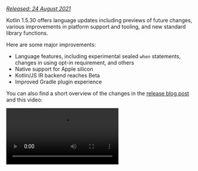 [//]: # (title: What's new in Kotlin 1.5.30)

_[Released: 24 August 2021](releases.md#release-details)_

Kotlin 1.5.30 offers language updates including previews of future changes, various improvements in platform support and tooling, and new standard library functions.

Here are some major improvements:
* Language features, including experimental sealed `when` statements, changes in using opt-in requirement, and others
* Native support for Apple silicon
* Kotlin/JS IR backend reaches Beta
* Improved Gradle plugin experience

You can also find a short overview of the changes in the [release blog post](https://blog.jetbrains.com/kotlin/2021/08/kotlin-1-5-30-released/) and this video:

<video src="https://www.youtube.com/v/rNbb3A9IdOo" title="Kotlin 1.5.30"/>

## Language features

Kotlin 1.5.30 is presenting previews of future language changes and bringing improvements to the opt-in requirement mechanism
and type inference:
* [Exhaustive when statements for sealed and Boolean subjects](#exhaustive-when-statements-for-sealed-and-boolean-subjects)
* [Suspending functions as supertypes](#suspending-functions-as-supertypes)
* [Requiring opt-in on implicit usages of experimental APIs](#requiring-opt-in-on-implicit-usages-of-experimental-apis)
* [Changes to using opt-in requirement annotations with different targets](#changes-to-using-opt-in-requirement-annotations-with-different-targets)
* [Improvements to type inference for recursive generic types](#improvements-to-type-inference-for-recursive-generic-types)
* [Eliminating builder inference restrictions](#eliminating-builder-inference-restrictions)

### Exhaustive when statements for sealed and Boolean subjects

> Support for sealed (exhaustive) when statements is [Experimental](components-stability.md). It may be dropped or changed at any time.
> Opt-in is required (see the details below), and you should use it only for evaluation purposes. We would appreciate your feedback on it in [YouTrack](https://youtrack.jetbrains.com/issue/KT-12380).
>
{style="warning"}

An _exhaustive_ [`when`](control-flow.md#when-expressions-and-statements) statement contains branches for either all possible types or values of its subject, or for certain types and includes an `else` branch to cover any remaining cases.

We're planning to prohibit non-exhaustive `when` statements soon to make the behavior consistent with `when` expressions. To ensure smooth migration, you can configure the compiler to report warnings about non-exhaustive `when` statements with a sealed class or a Boolean. Such warnings will appear by default in Kotlin 1.6 and will become errors later.

> Enums already get a warning.
>
{style="note"}

```kotlin
sealed class Mode {
    object ON : Mode()
    object OFF : Mode()
}

fun main() {
    val x: Mode = Mode.ON
    when (x) { 
        Mode.ON -> println("ON")
    }
// WARNING: Non exhaustive 'when' statements on sealed classes/interfaces 
// will be prohibited in 1.7, add an 'OFF' or 'else' branch instead

    val y: Boolean = true
    when (y) {  
        true -> println("true")
    }
// WARNING: Non exhaustive 'when' statements on Booleans will be prohibited 
// in 1.7, add a 'false' or 'else' branch instead
}
```

To enable this feature in Kotlin 1.5.30, use language version `1.6`. You can also change the warnings to errors by enabling [progressive mode](whatsnew13.md#progressive-mode).

<tabs group="build-script">
<tab title="Kotlin" group-key="kotlin">

```kotlin
kotlin {
    sourceSets.all {
        languageSettings.apply {
            languageVersion = "1.6"
            //progressiveMode = true // false by default
        }
    }
}
```

</tab>
<tab title="Groovy" group-key="groovy">

```groovy
kotlin {
    sourceSets.all {
        languageSettings {
            languageVersion = '1.6'
            //progressiveMode = true // false by default
        }
    }
}
```

</tab>
</tabs>

### Suspending functions as supertypes

> Support for suspending functions as supertypes is [Experimental](components-stability.md). It may be dropped or changed at any time.
> Opt-in is required (see the details below), and you should use it only for evaluation purposes. We would appreciate your feedback on it in [YouTrack](https://youtrack.jetbrains.com/issue/KT-18707).
>
{style="warning"}

Kotlin 1.5.30 provides a preview of the ability to use a `suspend` functional type as a supertype with some limitations.

```kotlin
class MyClass: suspend () -> Unit {
    override suspend fun invoke() { TODO() }
}
```

Use the `-language-version 1.6` compiler option to enable the feature:

<tabs group="build-script">
<tab title="Kotlin" group-key="kotlin">

```kotlin
kotlin {
    sourceSets.all {
        languageSettings.apply {
            languageVersion = "1.6"
        }
    }
}
```

</tab>
<tab title="Groovy" group-key="groovy">

```groovy
kotlin {
    sourceSets.all {
        languageSettings {
            languageVersion = '1.6'
        }
    }
}
```

</tab>
</tabs>

The feature has the following restrictions:
* You can't mix an ordinary functional type and a `suspend` functional type as supertype. This is because of the implementation details of `suspend` functional types in the JVM backend. They are represented in it as ordinary functional types with a marker interface. Because of the marker interface, there is no way to tell which of the superinterfaces are suspended and which are ordinary.
* You can't use multiple `suspend` functional supertypes. If there are type checks, you also can't use multiple ordinary functional supertypes.

### Requiring opt-in on implicit usages of experimental APIs

> The opt-in requirement mechanism is [Experimental](components-stability.md).
> It may change at any time. [See how to opt-in](opt-in-requirements.md).
> Use it only for evaluation purposes. We would appreciate your feedback on it in [YouTrack](https://youtrack.jetbrains.com/issues/KT).
>
{style="warning"}

The author of a library can mark an experimental API as [requiring opt-in](opt-in-requirements.md#create-opt-in-requirement-annotations) to inform users about its experimental state. The compiler raises a warning or error when the API is used and requires [explicit consent](opt-in-requirements.md#opt-in-to-api) to suppress it.

In Kotlin 1.5.30, the compiler treats any declaration that has an experimental type in the signature as experimental. Namely, it requires opt-in even for implicit usages of an experimental API. For example, if the function's return type is marked as an experimental API element, a usage of the function requires you to opt-in even if the declaration is not marked as requiring an opt-in explicitly.

```kotlin
// Library code

@RequiresOptIn(message = "This API is experimental.")
@Retention(AnnotationRetention.BINARY)
@Target(AnnotationTarget.CLASS)
annotation class MyDateTime // Opt-in requirement annotation

@MyDateTime
class DateProvider // A class requiring opt-in

// Client code

// Warning: experimental API usage
fun createDateSource(): DateProvider { /* ... */ }

fun getDate(): Date {
    val dateSource = createDateSource() // Also warning: experimental API usage
    // ... 
}
```

Learn more about [opt-in requirements](opt-in-requirements.md).

### Changes to using opt-in requirement annotations with different targets

> The opt-in requirement mechanism is [Experimental](components-stability.md).
> It may change at any time. [See how to opt-in](opt-in-requirements.md).
> Use it only for evaluation purposes. We would appreciate your feedback on it in [YouTrack](https://youtrack.jetbrains.com/issues/KT).
>
{style="warning"}

Kotlin 1.5.30 presents new rules for using and declaring opt-in requirement annotations on different [targets](https://kotlinlang.org/api/latest/jvm/stdlib/kotlin.annotation/-target/). The compiler now reports an error for use cases that are impractical to handle at compile time. In Kotlin 1.5.30:
* Marking local variables and value parameters with opt-in requirement annotations is forbidden at the use site.
* Marking override is allowed only if its basic declaration is also marked.
* Marking backing fields and getters is forbidden. You can mark the basic property instead.
* Setting `TYPE` and `TYPE_PARAMETER` annotation targets is forbidden at the opt-in requirement annotation declaration site.

Learn more about [opt-in requirements](opt-in-requirements.md).

### Improvements to type inference for recursive generic types

In Kotlin and Java, you can define a recursive generic type, which references itself in its type parameters. In Kotlin 1.5.30, the Kotlin compiler can infer a type argument based only on upper bounds of the corresponding type parameter if it is a recursive generic. This makes it possible to create various patterns with recursive generic types that are often used in Java to make builder APIs.

```kotlin
// Kotlin 1.5.20
val containerA = PostgreSQLContainer<Nothing>(DockerImageName.parse("postgres:13-alpine")).apply {
    withDatabaseName("db")
    withUsername("user")
    withPassword("password")
    withInitScript("sql/schema.sql")
}

// Kotlin 1.5.30
val containerB = PostgreSQLContainer(DockerImageName.parse("postgres:13-alpine"))
    .withDatabaseName("db")
    .withUsername("user")
    .withPassword("password")
    .withInitScript("sql/schema.sql")
```

You can enable the improvements by passing the `-Xself-upper-bound-inference` or the `-language-version 1.6` compiler options. See other examples of newly supported use cases in [this YouTrack ticket](https://youtrack.jetbrains.com/issue/KT-40804).

### Eliminating builder inference restrictions

Builder inference is a special kind of type inference that allows you to infer the type arguments of a call based on type information from other calls inside its lambda argument. This can be useful when calling generic builder functions such as [`buildList()`](https://kotlinlang.org/api/latest/jvm/stdlib/kotlin.collections/build-list.html) or [`sequence()`](https://kotlinlang.org/api/latest/jvm/stdlib/kotlin.sequences/sequence.html): `buildList { add("string") }`.

Inside such a lambda argument, there was previously a limitation on using the type information that the builder inference tries to infer. This means you can only specify it and cannot get it. For example, you cannot call [`get()`](https://kotlinlang.org/api/latest/jvm/stdlib/kotlin.collections/-list/get.html) inside a lambda argument of `buildList()` without explicitly specified type arguments.

Kotlin 1.5.30 removes these limitations with the `-Xunrestricted-builder-inference` compiler option. Add this option to enable previously prohibited calls inside a lambda argument of generic builder functions:

```kotlin
@kotlin.ExperimentalStdlibApi
val list = buildList {
    add("a")
    add("b")
    set(1, null)
    val x = get(1)
    if (x != null) {
        removeAt(1)
    }
}

@kotlin.ExperimentalStdlibApi
val map = buildMap {
    put("a", 1)
    put("b", 1.1)
    put("c", 2f)
}
```

Also, you can enable this feature with the `-language-version 1.6` compiler option.

## Kotlin/JVM

With Kotlin 1.5.30, Kotlin/JVM receives the following features:
* [Instantiation of annotation classes](#instantiation-of-annotation-classes)
* [Improved nullability annotation support configuration](#improved-nullability-annotation-support-configuration)

See the [Gradle](#gradle) section for Kotlin Gradle plugin updates on the JVM platform.

### Instantiation of annotation classes

> Instantiation of annotation classes is [Experimental](components-stability.md). It may be dropped or changed at any time.
> Opt-in is required (see the details below), and you should use it only for evaluation purposes. We would appreciate your feedback on it in [YouTrack](https://youtrack.jetbrains.com/issue/KT-45395).
>
{style="warning"}

With Kotlin 1.5.30 you can now call constructors of [annotation classes](annotations.md) in arbitrary code to obtain a resulting instance. This feature covers the same use cases as the Java convention that allows the implementation of an annotation interface.

```kotlin
annotation class InfoMarker(val info: String)

fun processInfo(marker: InfoMarker) = ...

fun main(args: Array<String>) {
    if (args.size != 0)
        processInfo(getAnnotationReflective(args))
    else
        processInfo(InfoMarker("default"))
}
```

Use the `-language-version 1.6` compiler option to enable this feature. Note that all current annotation class limitations, such as restrictions to define non-`val` parameters or members different from secondary constructors, remain intact.

Learn more about instantiation of annotation classes in [this KEEP](https://github.com/Kotlin/KEEP/blob/master/proposals/annotation-instantiation.md)

### Improved nullability annotation support configuration

The Kotlin compiler can read various types of [nullability annotations](java-interop.md#nullability-annotations) to get nullability information from Java. This information allows it to report nullability mismatches in Kotlin when calling Java code.

In Kotlin 1.5.30, you can specify whether the compiler reports a nullability mismatch based on the information from specific types of nullability annotations. Just use the compiler option `-Xnullability-annotations=@<package-name>:<report-level>`. In the argument, specify the fully qualified nullability annotations package and one of these report levels:
* `ignore` to ignore nullability mismatches
* `warn` to report warnings
* `strict` to report errors.

See the [full list of supported nullability annotations](java-interop.md#nullability-annotations) along with their fully qualified package names.

Here is an example showing how to enable error reporting for the newly supported [RxJava](https://github.com/ReactiveX/RxJava) 3 nullability annotations: `-Xnullability-annotations=@io.reactivex.rxjava3.annotations:strict`. Note that all such nullability mismatches are warnings by default.

## Kotlin/Native

Kotlin/Native has received various changes and improvements:
* [Apple silicon support](#apple-silicon-support)
* [Improved Kotlin DSL for the CocoaPods Gradle plugin](#improved-kotlin-dsl-for-the-cocoapods-gradle-plugin)
* [Experimental interoperability with Swift 5.5 async/await](#experimental-interoperability-with-swift-5-5-async-await)
* [Improved Swift/Objective-C mapping for objects and companion objects](#improved-swift-objective-c-mapping-for-objects-and-companion-objects)
* [Deprecation of linkage against DLLs without import libraries for MinGW targets](#deprecation-of-linkage-against-dlls-without-import-libraries-for-mingw-targets)

### Apple silicon support

Kotlin 1.5.30 introduces native support for [Apple silicon](https://support.apple.com/en-us/HT211814).

Previously, the Kotlin/Native compiler and tooling required the [Rosetta translation environment](https://developer.apple.com/documentation/apple-silicon/about-the-rosetta-translation-environment) for working on Apple silicon hosts. In Kotlin 1.5.30, the translation environment is no longer needed – the compiler and tooling can run on Apple silicon hardware without requiring any additional actions.

We've also introduced new targets that make Kotlin code run natively on Apple silicon:
* `macosArm64`
* `iosSimulatorArm64`
* `watchosSimulatorArm64`
* `tvosSimulatorArm64`

They are available on both Intel-based and Apple silicon hosts. All existing targets are available on Apple silicon hosts as well.

Note that in 1.5.30 we provide only basic support for Apple silicon targets in the `kotlin-multiplatform` Gradle plugin. Particularly, the new simulator targets aren't included in the `ios`, `tvos`, and `watchos` target shortcuts.
We will keep working to improve the user experience with the new targets.

### Improved Kotlin DSL for the CocoaPods Gradle plugin

#### New parameters for Kotlin/Native frameworks

Kotlin 1.5.30 introduces the improved CocoaPods Gradle plugin DSL for Kotlin/Native frameworks. In addition to the name of the framework, you can specify other parameters in the Pod configuration:
* Specify the dynamic or static version of the framework
* Enable export dependencies explicitly
* Enable Bitcode embedding

To use the new DSL, update your project to Kotlin 1.5.30, and specify the parameters in the `cocoapods` section of your `build.gradle(.kts)` file:

```kotlin
cocoapods {
    frameworkName = "MyFramework" // This property is deprecated 
    // and will be removed in future versions
    // New DSL for framework configuration:
    framework {
        // All Framework properties are supported
        // Framework name configuration. Use this property instead of 
        // deprecated 'frameworkName'
        baseName = "MyFramework"
        // Dynamic framework support
        isStatic = false
        // Dependency export
        export(project(":anotherKMMModule"))
        transitiveExport = false // This is default.
        // Bitcode embedding
        embedBitcode(BITCODE)
    }
}
```

#### Support custom names for Xcode configuration

The Kotlin CocoaPods Gradle plugin supports custom names in the Xcode build configuration. It will also help you if you're using special names for the build configuration in Xcode, for example `Staging`.

To specify a custom name, use the `xcodeConfigurationToNativeBuildType` parameter in the `cocoapods` section of your `build.gradle(.kts)` file:

```kotlin
cocoapods {
    // Maps custom Xcode configuration to NativeBuildType
    xcodeConfigurationToNativeBuildType["CUSTOM_DEBUG"] = NativeBuildType.DEBUG
    xcodeConfigurationToNativeBuildType["CUSTOM_RELEASE"] = NativeBuildType.RELEASE
}
```

This parameter will not appear in the Podspec file. When Xcode runs the Gradle build process, the Kotlin CocoaPods Gradle plugin will select the necessary native build type.

> There's no need to declare the `Debug` and `Release` configurations because they are supported by default.
>
{style="note"}

### Experimental interoperability with Swift 5.5 async/await

> Concurrency interoperability with Swift async/await is [Experimental](components-stability.md). It may be dropped or changed at any time.
> You should use it only for evaluation purposes. We would appreciate your feedback on it in [YouTrack](https://youtrack.jetbrains.com/issue/KT-47610).
>
{style="warning"}

We added [support for calling Kotlin's suspending functions from Objective-C and Swift in 1.4.0](whatsnew14.md#support-for-kotlin-s-suspending-functions-in-swift-and-objective-c), and now we're improving it to keep up with a new Swift 5.5 feature – [concurrency with `async` and `await` modifiers](https://github.com/apple/swift-evolution/blob/main/proposals/0296-async-await.md).

The Kotlin/Native compiler now emits the `_Nullable_result` attribute in the generated Objective-C headers for suspending functions with nullable return types. This makes it possible to call them from Swift as `async` functions with the proper nullability.

Note that this feature is experimental and can be affected in the future by changes in both Kotlin and Swift. For now, we're offering a preview of this feature that has certain limitations, and we are eager to hear what you think. Learn more about its current state and leave your feedback in [this YouTrack issue](https://youtrack.jetbrains.com/issue/KT-47610).

### Improved Swift/Objective-C mapping for objects and companion objects

Getting objects and companion objects can now be done in a way that is more intuitive for native iOS developers. For example, if you have the following objects in Kotlin:

```kotlin
object MyObject {
    val x = "Some value"
}

class MyClass {
    companion object {
        val x = "Some value"
    }
}
```

To access them in Swift, you can use the `shared` and `companion` properties:

```swift
MyObject.shared
MyObject.shared.x
MyClass.companion
MyClass.Companion.shared
```

Learn more about [Swift/Objective-C interoperability](native-objc-interop.md).

### Deprecation of linkage against DLLs without import libraries for MinGW targets

[LLD](https://lld.llvm.org/) is a linker from the LLVM project, which we plan to start using in Kotlin/Native for MinGW targets because of its benefits over the default ld.bfd – primarily its better performance.

However, the latest stable version of LLD doesn't support direct linkage against DLL for MinGW (Windows) targets. Such linkage requires using [import libraries](https://stackoverflow.com/questions/3573475/how-does-the-import-library-work-details/3573527#3573527). Although they aren't needed with Kotlin/Native 1.5.30, we're adding a warning to inform you that such usage is incompatible with LLD that will become the default linker for MinGW in the future.

Please share your thoughts and concerns about the transition to the LLD linker in [this YouTrack issue](https://youtrack.jetbrains.com/issue/KT-47605).

## Kotlin Multiplatform

1.5.30 brings the following notable updates to Kotlin Multiplatform:
* [Ability to use custom `cinterop` libraries in shared native code](#ability-to-use-custom-cinterop-libraries-in-shared-native-code)
* [Support for XCFrameworks](#support-for-xcframeworks)
* [New default publishing setup for Android artifacts](#new-default-publishing-setup-for-android-artifacts)

### Ability to use custom cinterop libraries in shared native code

Kotlin Multiplatform gives you an [option](/docs/multiplatform/multiplatform-share-on-platforms.html#connect-platform-specific-libraries) to use platform-dependent interop libraries in shared source sets. Before 1.5.30, this worked only with [platform libraries](native-platform-libs.md) shipped with Kotlin/Native distribution. Starting from 1.5.30, you can use it with your custom `cinterop` libraries. To enable this feature, add the `kotlin.mpp.enableCInteropCommonization=true` property in your `gradle.properties`:

```none
kotlin.mpp.enableGranularSourceSetsMetadata=true
kotlin.native.enableDependencyPropagation=false
kotlin.mpp.enableCInteropCommonization=true
```

### Support for XCFrameworks

All Kotlin Multiplatform projects can now have XCFrameworks as an output format. Apple introduced XCFrameworks as a replacement for universal (fat) frameworks. With the help of XCFrameworks you:
* Can gather logic for all the target platforms and architectures in a single bundle.
* Don't need to remove all unnecessary architectures before publishing the application to the App Store.

XCFrameworks is useful if you want to use your Kotlin framework for devices and simulators on Apple M1.

To use XCFrameworks, update your `build.gradle(.kts)` script:

<tabs group="build-script">
<tab title="Kotlin" group-key="kotlin">

```kotlin
import org.jetbrains.kotlin.gradle.plugin.mpp.apple.XCFramework

plugins {
    kotlin("multiplatform")
}

kotlin {
    val xcf = XCFramework()
  
    ios {
        binaries.framework {
            baseName = "shared"
            xcf.add(this)
        }
    }
    watchos {
        binaries.framework {
            baseName = "shared"
            xcf.add(this)
        }
    }
    tvos {
        binaries.framework {
            baseName = "shared"
            xcf.add(this)
        }
    }
}
```

</tab>
<tab title="Groovy" group-key="groovy">

```groovy
import org.jetbrains.kotlin.gradle.plugin.mpp.apple.XCFrameworkConfig

plugins {
    id 'org.jetbrains.kotlin.multiplatform'
}

kotlin {
    def xcf = new XCFrameworkConfig(project)

    ios {
        binaries.framework {
            baseName = "shared"
            xcf.add(it)
        }
    }
    watchos {
        binaries.framework {
            baseName = "shared"
            xcf.add(it)
        }
    }
    tvos {
        binaries.framework {
            baseName = "shared"
            xcf.add(it)
        }
    }
}
```

</tab>
</tabs>

When you declare XCFrameworks, these new Gradle tasks will be registered:
* `assembleXCFramework`
* `assembleDebugXCFramework` (additionally debug artifact that [contains dSYMs](native-debugging.md#debug-ios-applications))
* `assembleReleaseXCFramework`

Learn more about XCFrameworks in [this WWDC video](https://developer.apple.com/videos/play/wwdc2019/416/).

### New default publishing setup for Android artifacts

Using the `maven-publish` Gradle plugin, you can [publish your multiplatform library for the Android target](/docs/multiplatform/multiplatform-publish-lib-setup.html#publish-an-android-library) by specifying [Android variant](https://developer.android.com/studio/build/build-variants) names in the build script. The Kotlin Gradle plugin will generate publications automatically.

Before 1.5.30, the generated publication [metadata](https://docs.gradle.org/current/userguide/publishing_gradle_module_metadata.html) included the build type attributes for every published Android variant, making it compatible only with the same build type used by the library consumer. Kotlin 1.5.30 introduces a new default publishing setup:
* If all Android variants that the project publishes have the same build type attribute, then the published variants won't have the build type attribute and will be compatible with any build type.
* If the published variants have different build type attributes, then only those with the `release` value will be published without the build type attribute. This makes the release variants compatible with any build type on the consumer side, while non-release variants will only be compatible with the matching consumer build types.

To opt-out and keep the build type attributes for all variants, you can set this Gradle property: `kotlin.android.buildTypeAttribute.keep=true`.

## Kotlin/JS

Two major improvements are coming to Kotlin/JS with 1.5.30:
* [JS IR compiler backend reaches Beta](#js-ir-compiler-backend-reaches-beta)
* [Better debugging experience for applications with the Kotlin/JS IR backend](#better-debugging-experience-for-applications-with-the-kotlin-js-ir-backend)

### JS IR compiler backend reaches Beta

The [IR-based compiler backend](whatsnew14.md#unified-backends-and-extensibility) for Kotlin/JS, which was introduced in 1.4.0 in [Alpha](components-stability.md), has reached Beta.

Previously, we published the migration guide for the JS IR backend to help you migrate your projects to the new backend. Now we would like to present the [Kotlin/JS Inspection Pack](https://plugins.jetbrains.com/plugin/17183-kotlin-js-inspection-pack/) IDE plugin, which displays the required changes directly in IntelliJ IDEA.

### Better debugging experience for applications with the Kotlin/JS IR backend

Kotlin 1.5.30 brings JavaScript source map generation for the Kotlin/JS IR backend. This will improve the Kotlin/JS debugging experience when the IR backend is enabled, with full debugging support that includes breakpoints, stepping, and readable stack traces with proper source references.

Learn how to [debug Kotlin/JS in the browser or IntelliJ IDEA Ultimate](js-debugging.md).

## Gradle

As a part of our mission to [improve the Kotlin Gradle plugin user experience](https://youtrack.jetbrains.com/issue/KT-45778), we've implemented the following features:
* [Support for Java toolchains](#support-for-java-toolchains), which includes an [ability to specify a JDK home with the `UsesKotlinJavaToolchain` interface for older Gradle versions](#ability-to-specify-jdk-home-with-useskotlinjavatoolchain-interface)
* [An easier way to explicitly specify the Kotlin daemon's JVM arguments](#easier-way-to-explicitly-specify-kotlin-daemon-jvm-arguments)

### Support for Java toolchains

Gradle 6.7 introduced the ["Java toolchains support"](https://docs.gradle.org/current/userguide/toolchains.html) feature.
Using this feature, you can:
* Run compilations, tests, and executables using JDKs and JREs that are different from the Gradle ones.
* Compile and test code with an unreleased language version.

With toolchains support, Gradle can autodetect local JDKs and install missing JDKs that Gradle requires for the build. Now Gradle itself can run on any JDK and still reuse the [build cache feature](gradle-compilation-and-caches.md#gradle-build-cache-support).

The Kotlin Gradle plugin supports Java toolchains for Kotlin/JVM compilation tasks.
A Java toolchain:
* Sets the [`jdkHome` option](gradle-compiler-options.md#attributes-specific-to-jvm) available for JVM targets.
  > [The ability to set the `jdkHome` option directly has been deprecated](https://youtrack.jetbrains.com/issue/KT-46541).
  >
  {style="warning"}

* Sets the [`kotlinOptions.jvmTarget`](gradle-compiler-options.md#attributes-specific-to-jvm) to the toolchain's JDK version if the user didn't set the `jvmTarget` option explicitly.
  If the toolchain is not configured, the `jvmTarget` field uses the default value. Learn more about [JVM target compatibility](gradle-configure-project.md#check-for-jvm-target-compatibility-of-related-compile-tasks).

* Affects which JDK [`kapt` workers](kapt.md#run-kapt-tasks-in-parallel) are running on.

Use the following code to set a toolchain. Replace the placeholder `<MAJOR_JDK_VERSION>` with the JDK version you would like to use:

<tabs group="build-script">
<tab title="Kotlin" group-key="kotlin">

```kotlin
kotlin {
    jvmToolchain {
        (this as JavaToolchainSpec).languageVersion.set(JavaLanguageVersion.of(<MAJOR_JDK_VERSION>)) // "8"
    }
}
```

</tab>
<tab title="Groovy" group-key="groovy">

```groovy
kotlin {
    jvmToolchain {
        languageVersion.set(JavaLanguageVersion.of(<MAJOR_JDK_VERSION>)) // "8"
    }
}
```

</tab>
</tabs>

Note that setting a toolchain via the `kotlin` extension will update the toolchain for Java compile tasks as well.

You can set a toolchain via the `java` extension, and Kotlin compilation tasks will use it:

```kotlin
java {
    toolchain {
        languageVersion.set(JavaLanguageVersion.of(<MAJOR_JDK_VERSION>)) // "8"
    }
}
```

For information about setting any JDK version for `KotlinCompile` tasks, look through the docs about [setting the JDK version with the Task DSL](gradle-configure-project.md#set-jdk-version-with-the-task-dsl).

For Gradle versions from 6.1 to 6.6, [use the `UsesKotlinJavaToolchain` interface to set the JDK home](#ability-to-specify-jdk-home-with-useskotlinjavatoolchain-interface).

### Ability to specify JDK home with UsesKotlinJavaToolchain interface

All Kotlin tasks that support setting the JDK via [`kotlinOptions`](gradle-compiler-options.md) now implement the `UsesKotlinJavaToolchain` interface. To set the JDK home, put a path to your JDK and replace the `<JDK_VERSION>` placeholder:

<tabs group="build-script">
<tab title="Kotlin" group-key="kotlin">

```kotlin
project.tasks
    .withType<UsesKotlinJavaToolchain>()
    .configureEach {
        it.kotlinJavaToolchain.jdk.use(
            "/path/to/local/jdk",
            JavaVersion.<LOCAL_JDK_VERSION>
        )
    }
```


</tab>
<tab title="Groovy" group-key="groovy">

```groovy
project.tasks
    .withType(UsesKotlinJavaToolchain.class)
    .configureEach {
        it.kotlinJavaToolchain.jdk.use(
            '/path/to/local/jdk',
            JavaVersion.<LOCAL_JDK_VERSION>
        )
    }
```

</tab>
</tabs>

Use the `UsesKotlinJavaToolchain` interface for Gradle versions from 6.1 to 6.6. Starting from Gradle 6.7, use the [Java toolchains](#support-for-java-toolchains) instead.

When using this feature, note that [kapt task workers](kapt.md#run-kapt-tasks-in-parallel) will only use [process isolation mode](https://docs.gradle.org/current/userguide/worker_api.html#changing_the_isolation_mode), and the `kapt.workers.isolation` property will be ignored.

### Easier way to explicitly specify Kotlin daemon JVM arguments

In Kotlin 1.5.30, there's a new logic for the Kotlin daemon's JVM arguments. Each of the options in the following list overrides the ones that came before it:

* If nothing is specified, the Kotlin daemon inherits arguments from the Gradle daemon (as before). For example, in the `gradle.properties` file:

    ```none
    org.gradle.jvmargs=-Xmx1500m -Xms=500m
    ```

* If the Gradle daemon's JVM arguments have the `kotlin.daemon.jvm.options` system property, use it as before:

    ```none
    org.gradle.jvmargs=-Dkotlin.daemon.jvm.options=-Xmx1500m -Xms=500m
    ```

* You can add the`kotlin.daemon.jvmargs` property in the `gradle.properties` file:

    ```none
    kotlin.daemon.jvmargs=-Xmx1500m -Xms=500m
    ```

* You can specify arguments in the `kotlin` extension:

  <tabs group="build-script">
    <tab title="Kotlin" group-key="kotlin">

    ```kotlin
    kotlin {
        kotlinDaemonJvmArgs = listOf("-Xmx486m", "-Xms256m", "-XX:+UseParallelGC")
    }
    ```

    </tab>
    <tab title="Groovy" group-key="groovy">

    ```groovy
    kotlin {
        kotlinDaemonJvmArgs = ["-Xmx486m", "-Xms256m", "-XX:+UseParallelGC"]
    }
    ```

    </tab>
    </tabs>

* You can specify arguments for a specific task:

    <tabs group="build-script">
    <tab title="Kotlin" group-key="kotlin">

    ```kotlin
    tasks
        .matching { it.name == "compileKotlin" && it is CompileUsingKotlinDaemon }
        .configureEach {
            (this as CompileUsingKotlinDaemon).kotlinDaemonJvmArguments.set(listOf("-Xmx486m", "-Xms256m", "-XX:+UseParallelGC"))
        }
    ```

    </tab>
    <tab title="Groovy" group-key="groovy">
  
    ```groovy
    tasks
        .matching {
            it.name == "compileKotlin" && it instanceof CompileUsingKotlinDaemon
        }
        .configureEach {
            kotlinDaemonJvmArguments.set(["-Xmx1g", "-Xms512m"])
        }
    ```

    </tab>
    </tabs>

    > In this case a new Kotlin daemon instance can start on task execution. Learn more about [the Kotlin daemon's interactions with JVM arguments](gradle-compilation-and-caches.md#setting-kotlin-daemon-s-jvm-arguments).
    >
    {style="note"}

For more information about the Kotlin daemon, see [the Kotlin daemon and using it with Gradle](gradle-compilation-and-caches.md#the-kotlin-daemon-and-how-to-use-it-with-gradle).

## Standard library

Kotlin 1.5.30 is bringing improvements to the standard library's `Duration` and `Regex` APIs:
* [Changing `Duration.toString()` output](#changing-duration-tostring-output)
* [Parsing Duration from String](#parsing-duration-from-string)
* [Matching with Regex at a particular position](#matching-with-regex-at-a-particular-position)
* [Splitting Regex to a sequence](#splitting-regex-to-a-sequence)

### Changing Duration.toString() output

> The Duration API is [Experimental](components-stability.md). It may be dropped or changed at any time.
> Use it only for evaluation purposes. We would appreciate hearing your feedback on it in [YouTrack](https://youtrack.jetbrains.com/issues/KT).
>
{style="warning"}

Before Kotlin 1.5.30, the [`Duration.toString()`](https://kotlinlang.org/api/latest/jvm/stdlib/kotlin.time/-duration/to-string.html) function would return a string representation of its argument expressed in the unit that yielded the most compact and readable number value.
From now on, it will return a string value expressed as a combination of numeric components, each in its own unit.
Each component is a number followed by the unit's abbreviated name: `d`, `h`, `m`, `s`. For example:

|**Example of function call**|**Previous output**|**Current output**|
| --- | --- | --- |
Duration.days(45).toString()|`45.0d`|`45d`|
Duration.days(1.5).toString()|`36.0h`|`1d 12h`|
Duration.minutes(1230).toString()|`20.5h`|`20h 30m`|
Duration.minutes(2415).toString()|`40.3h`|`1d 16h 15m`|
Duration.minutes(920).toString()|`920m`|`15h 20m`|
Duration.seconds(1.546).toString()|`1.55s`|`1.546s`|
Duration.milliseconds(25.12).toString()|`25.1ms`|`25.12ms`|

The way negative durations are represented has also been changed. A negative duration is prefixed with a minus sign (`-`), and if it consists of multiple components, it is surrounded with parentheses: `-12m` and `-(1h 30m)`.

Note that small durations of less than one second are represented as a single number with one of the subsecond units. For example, `ms` (milliseconds), `us` (microseconds), or `ns` (nanoseconds): `140.884ms`, `500us`, `24ns`. Scientific notation is no longer used to represent them.

If you want to express duration in a single unit, use the overloaded `Duration.toString(unit, decimals)` function.

> We recommend using [`Duration.toIsoString()`](https://kotlinlang.org/api/latest/jvm/stdlib/kotlin.time/-duration/to-iso-string.html) in certain cases, including serialization and interchange. `Duration.toIsoString()` uses the stricter [ISO-8601](https://www.iso.org/iso-8601-date-and-time-format.html) format instead of `Duration.toString()`.
>
{style="note"}

### Parsing Duration from String

> The Duration API is [Experimental](components-stability.md). It may be dropped or changed at any time.
> Use it only for evaluation purposes. We would appreciate hearing your feedback on it in [this issue](https://github.com/Kotlin/KEEP/issues/190).
>
{style="warning"}

In Kotlin 1.5.30, there are new functions in the Duration API:
* [`parse()`](https://kotlinlang.org/api/latest/jvm/stdlib/kotlin.time/-duration/parse.html), which supports parsing the outputs of:
    * [`toString()`](https://kotlinlang.org/api/latest/jvm/stdlib/kotlin.time/-duration/to-string.html).
    * [`toString(unit, decimals)`](https://kotlinlang.org/api/latest/jvm/stdlib/kotlin.time/-duration/to-string.html).
    * [`toIsoString()`](https://kotlinlang.org/api/latest/jvm/stdlib/kotlin.time/-duration/to-iso-string.html).
* [`parseIsoString()`](https://kotlinlang.org/api/latest/jvm/stdlib/kotlin.time/-duration/parse-iso-string.html), which only parses from the format produced by `toIsoString()`.
* [`parseOrNull()`](https://kotlinlang.org/api/latest/jvm/stdlib/kotlin.time/-duration/parse-or-null.html) and [`parseIsoStringOrNull()`](https://kotlinlang.org/api/latest/jvm/stdlib/kotlin.time/-duration/parse-iso-string-or-null.html), which behave like the functions above but return `null` instead of throwing `IllegalArgumentException` on invalid duration formats.

Here are some examples of `parse()` and `parseOrNull()` usages:

```kotlin
import kotlin.time.Duration
import kotlin.time.ExperimentalTime

@ExperimentalTime
fun main() {
//sampleStart
    val isoFormatString = "PT1H30M"
    val defaultFormatString = "1h 30m"
    val singleUnitFormatString = "1.5h"
    val invalidFormatString = "1 hour 30 minutes"
    println(Duration.parse(isoFormatString)) // "1h 30m"
    println(Duration.parse(defaultFormatString)) // "1h 30m"
    println(Duration.parse(singleUnitFormatString)) // "1h 30m"
    //println(Duration.parse(invalidFormatString)) // throws exception
    println(Duration.parseOrNull(invalidFormatString)) // "null"
//sampleEnd
}
```
{kotlin-runnable="true" kotlin-min-compiler-version="1.5" validate="false"}

And here are some examples of `parseIsoString()` and `parseIsoStringOrNull()` usages:

```kotlin
import kotlin.time.Duration
import kotlin.time.ExperimentalTime

@ExperimentalTime
fun main() {
//sampleStart
    val isoFormatString = "PT1H30M"
    val defaultFormatString = "1h 30m"
    println(Duration.parseIsoString(isoFormatString)) // "1h 30m"
    //println(Duration.parseIsoString(defaultFormatString)) // throws exception
    println(Duration.parseIsoStringOrNull(defaultFormatString)) // "null"
//sampleEnd
}
```
{kotlin-runnable="true" kotlin-min-compiler-version="1.5" validate="false"}

### Matching with Regex at a particular position

> `Regex.matchAt()` and `Regex.matchesAt()` functions are [Experimental](components-stability.md). They may be dropped or changed at any time.
> Use them only for evaluation purposes. We would appreciate hearing your feedback on them in [YouTrack](https://youtrack.jetbrains.com/issue/KT-34021).
>
{style="warning"}

The new `Regex.matchAt()` and `Regex.matchesAt()` functions provide a way to check whether a regex has an exact match at a particular position in a `String` or `CharSequence`.

`matchesAt()` returns a boolean result:

```kotlin
fun main(){
//sampleStart
    val releaseText = "Kotlin 1.5.30 is released!"
    // regular expression: one digit, dot, one digit, dot, one or more digits
    val versionRegex = "\\d[.]\\d[.]\\d+".toRegex()
    println(versionRegex.matchesAt(releaseText, 0)) // "false"
    println(versionRegex.matchesAt(releaseText, 7)) // "true"
//sampleEnd
}
```
{kotlin-runnable="true" kotlin-min-compiler-version="1.5" validate="false"}

`matchAt()` returns the match if one is found or `null` if one isn't:

```kotlin
fun main(){
//sampleStart
    val releaseText = "Kotlin 1.5.30 is released!"
    val versionRegex = "\\d[.]\\d[.]\\d+".toRegex()
    println(versionRegex.matchAt(releaseText, 0)) // "null"
    println(versionRegex.matchAt(releaseText, 7)?.value) // "1.5.30"
//sampleEnd
}
```
{kotlin-runnable="true" kotlin-min-compiler-version="1.5" validate="false"}

### Splitting Regex to a sequence

> `Regex.splitToSequence()` and `CharSequence.splitToSequence(Regex)` functions are [Experimental](components-stability.md). They may be dropped or changed at any time.
> Use them only for evaluation purposes. We would appreciate hearing your feedback on them in [YouTrack](https://youtrack.jetbrains.com/issue/KT-23351).
>
{style="warning"}

The new `Regex.splitToSequence()` function is a lazy counterpart of [`split()`](https://kotlinlang.org/api/latest/jvm/stdlib/kotlin.text/-regex/split.html). It splits the string around matches of the given regex, but it returns the result as a [Sequence](sequences.md) so that all operations on this result are executed lazily.

```kotlin
fun main(){
//sampleStart
    val colorsText = "green, red , brown&blue, orange, pink&green"
    val regex = "[,\\s]+".toRegex()
    val mixedColor = regex.splitToSequence(colorsText)
        .onEach { println(it) }
        .firstOrNull { it.contains('&') }
    println(mixedColor) // "brown&blue"
//sampleEnd
}
```
{kotlin-runnable="true" kotlin-min-compiler-version="1.5" validate="false"}

A similar function was also added to `CharSequence`:

```kotlin
    val mixedColor = colorsText.splitToSequence(regex)
```
{kotlin-runnable="false"}

## Serialization 1.3.0-RC

`kotlinx.serialization` [1.3.0-RC](https://github.com/Kotlin/kotlinx.serialization/releases/tag/v1.3.0-RC) is here with 
new JSON serialization capabilities:
* Java IO streams serialization
* Property-level control over default values
* An option to exclude null values from serialization
* Custom class discriminators in polymorphic serialization

Learn more in the [changelog](https://github.com/Kotlin/kotlinx.serialization/releases/tag/v1.3.0-RC).
<!-- and the [kotlinx.serialization 1.3.0 release blog post](TODO). -->